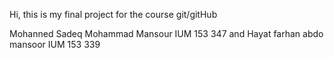 Hi, this is my final project for the course git/gitHub

Mohanned Sadeq Mohammad Mansour IUM 153 347
and
Hayat farhan abdo mansoor IUM 153 339
